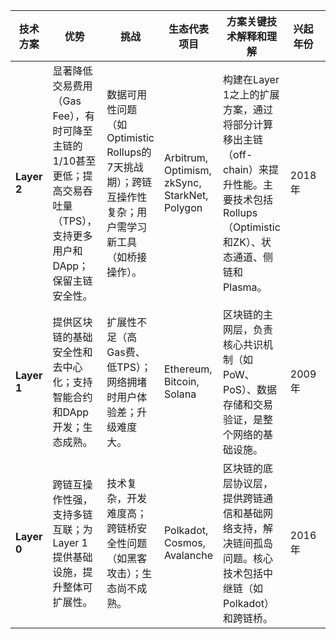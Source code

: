 | **技术方案**      | **优势**                                                                 | **挑战**                                                                 | **生态代表项目**          | **方案关键技术解释和理解**                                                                 | **兴起年份** | **关键事件**                              |
|-------------------|--------------------------------------------------------------------------|--------------------------------------------------------------------------|---------------------------|-------------------------------------------------------------------------------------------|--------------|-------------------------------------------|
| **Layer 2**       | 显著降低交易费用（Gas Fee），有时可降至主链的1/10甚至更低；提高交易吞吐量（TPS），支持更多用户和DApp；保留主链安全性。 | 数据可用性问题（如Optimistic Rollups的7天挑战期）；跨链互操作性复杂；用户需学习新工具（如桥接操作）。 | Arbitrum, Optimism, zkSync, StarkNet, Polygon | 构建在Layer 1之上的扩展方案，通过将部分计算移出主链（off-chain）来提升性能。主要技术包括Rollups（Optimistic和ZK）、状态通道、侧链和Plasma。 | 2018年       | 2018年Plasma概念提出；2021年Arbitrum和Optimism主网上线，推动Layer 2普及。 |
| **Layer 1**       | 提供区块链的基础安全性和去中心化；支持智能合约和DApp开发；生态成熟。      | 扩展性不足（高Gas费、低TPS）；网络拥堵时用户体验差；升级难度大。          | Ethereum, Bitcoin, Solana | 区块链的主网层，负责核心共识机制（如PoW、PoS）、数据存储和交易验证，是整个网络的基础设施。 | 2009年       | 2009年比特币网络启动；2015年以太坊主网上线，引入智能合约。 |
| **Layer 0**       | 跨链互操作性强，支持多链互联；为Layer 1提供基础设施，提升整体可扩展性。   | 技术复杂，开发难度高；跨链桥安全性问题（如黑客攻击）；生态尚不成熟。      | Polkadot, Cosmos, Avalanche | 区块链的底层协议层，提供跨链通信和基础网络支持，解决链间孤岛问题。核心技术包括中继链（如Polkadot）和跨链桥。 | 2016年       | 2016年Cosmos白皮书发布；2020年Polkadot主网上线，跨链生态快速发展。 |